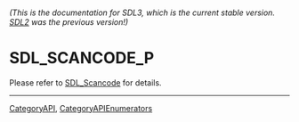 ###### (This is the documentation for SDL3, which is the current stable version. [SDL2](https://wiki.libsdl.org/SDL2/) was the previous version!)
# SDL_SCANCODE_P

Please refer to [SDL_Scancode](SDL_Scancode) for details.

----
[CategoryAPI](CategoryAPI), [CategoryAPIEnumerators](CategoryAPIEnumerators)

